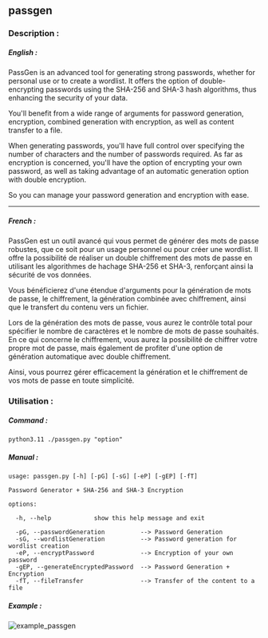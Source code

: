 ## passgen

### Description :

##### English :


PassGen is an advanced tool for generating strong passwords, whether for personal use or to create a wordlist. It offers the option of double-encrypting passwords using the SHA-256 and SHA-3 hash algorithms, thus enhancing the security of your data.

You'll benefit from a wide range of arguments for password generation, encryption, combined generation with encryption, as well as content transfer to a file.

When generating passwords, you'll have full control over specifying the number of characters and the number of passwords required. As far as encryption is concerned, you'll have the option of encrypting your own password, as well as
taking advantage of an automatic generation option with double encryption.

So you can manage your password generation and encryption with ease.


--------------------------------------------------------------------------------------------------------------------------------------------------------------------

##### French :


PassGen est un outil avancé qui vous permet de générer des mots de passe robustes, que ce soit pour un usage personnel ou pour créer une wordlist. Il offre la possibilité de réaliser un double chiffrement des mots de passe en utilisant les algorithmes de hachage SHA-256 et SHA-3, renforçant ainsi la sécurité de vos données.

Vous bénéficierez d'une étendue d'arguments pour la génération de mots de passe, le chiffrement, la génération combinée avec chiffrement, ainsi que le transfert du contenu vers un fichier.

Lors de la génération des mots de passe, vous aurez le contrôle total pour spécifier le nombre de caractères et le nombre de mots de passe souhaités. En ce qui concerne le chiffrement, vous aurez la possibilité de chiffrer votre propre mot de passe, mais également de profiter d'une option de génération automatique avec double chiffrement.

Ainsi, vous pourrez gérer efficacement la génération et le chiffrement de vos mots de passe en toute simplicité.


### Utilisation :

##### Command :

````python3.11 ./passgen.py "option"````

##### Manual :

````
usage: passgen.py [-h] [-pG] [-sG] [-eP] [-gEP] [-fT]

Password Generator + SHA-256 and SHA-3 Encryption

options:

  -h, --help            show this help message and exit
  
  -pG, --passwordGeneration          --> Password Generation
  -sG, --wordlistGeneration          --> Password generation for wordlist creation
  -eP, --encryptPassword             --> Encryption of your own password
  -gEP, --generateEncryptedPassword  --> Password Generation + Encryption
  -fT, --fileTransfer                --> Transfer of the content to a file
````

##### Example :

![example_passgen](https://github.com/C3LP86/passgen/assets/128266832/8176ece4-a4f1-465f-a73c-63dc1115113e)









